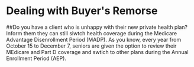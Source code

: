 # Dealing with Buyer's Remorse
##Do you have a client who is unhappy with their new private health plan? Inform them they can still siwtch health coverage during the Medicare Advantage Disenrollment Period (MADP).
As you know, every year from October 15 to December 7, seniors are given the option to review their MEdicare and Part D coverage and swtich to other plans during the Annual Enrollment Period (AEP).

